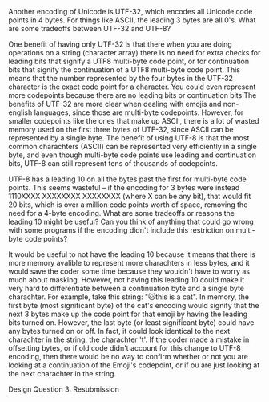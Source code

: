Another encoding of Unicode is UTF-32, which encodes all Unicode code points in 4 bytes. For things like ASCII, the leading 3 bytes are all 0's. What are some tradeoffs between UTF-32 and UTF-8?

One benefit of having only UTF-32 is that there when you are doing operations on a string (character array) there is no need for extra checks for leading bits that signify a UTF8 multi-byte code point, or for continuation bits that signify the continuation of a UTF8 multi-byte code point. This means that the number represented by the four bytes in the UTF-32 character is the exact code point for a character. You could even represent more codepoints because there are no leading bits or continuation bits.The benefits of UTF-32 are more clear when dealing with emojis and non-english languages, since those are multi-byte codepoints. However, for smaller codepoints like the ones that make up ASCII, there is a lot of wasted memory used on the first three bytes of UTF-32, since ASCII can be represented by a single byte. The benefit of using UTF-8 is that the most common charachters (ASCII) can be represented very efficiently in a single byte, and even though multi-byte code points use  leading and continuation bits, UTF-8 can still represent tens of thousands of codepoints.

UTF-8 has a leading 10 on all the bytes past the first for multi-byte code points. This seems wasteful – if the encoding for 3 bytes were instead 1110XXXX XXXXXXXX XXXXXXXX (where X can be any bit), that would fit 20 bits, which is over a million code points worth of space, removing the need for a 4-byte encoding. What are some tradeoffs or reasons the leading 10 might be useful? Can you think of anything that could go wrong with some programs if the encoding didn't include this restriction on multi-byte code points?

It would be useful to not have the leading 10 because it means that there is more memory avalible to represent more charachters in less bytes, and it would save the coder some time because they wouldn't have to worry as much about masking. However, not having this leading 10 could make it very hard to differentiate between a continuation byte and a single byte charachter. For example, take this string: "🐱this is a cat". In memory, the first byte (most significant byte) of the cat's encoding would signify that the next 3 bytes make up the code point for that emoji by having the leading bits turned on. However, the last byte (or least significant byte) could have any bytes turned on or off. In fact, it could look identical to the next charachter in the string, the charachter 't'. If the coder made a mistake in offsetting bytes, or if old code didn't account for this change to UTF-8 encoding, then there would be no way to confirm whether or not you are looking at a continuation of the Emoji's codepoint, or if ou are just looking at the next charachter in the string.


Design Question 3: Resubmission
